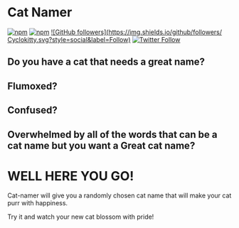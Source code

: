 Cat Namer
=========
[![npm](https://img.shields.io/npm/v/cat-namer.svg?colorB=ff0080)](https://www.npmjs.com/package/cat-namer)
[![npm](https://img.shields.io/npm/l/cat-namer.svg?colorB=ff0080)](https://www.npmjs.com/package/cat-namer)
[![GitHub followers](https://img.shields.io/github/followers/
  Cyclokitty.svg?style=social&label=Follow)](https://github.com/badges/Cyclokitty/followers)
[![Twitter Follow](https://img.shields.io/twitter/follow/cyclokitty.svg?style=social&label=Follow)](https://twitter.com/cyclokitty)

## Do you have a cat that needs a great name?
## Flumoxed?
## Confused?
## Overwhelmed by all of the words that can be a cat name but you want a **Great** cat name?

WELL HERE YOU GO!
=================

Cat-namer will give you a randomly chosen cat name that will make your cat purr with happiness.

Try it and watch your new cat blossom with pride!
